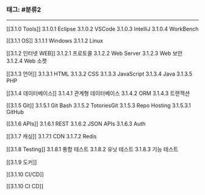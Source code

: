 ### 태그: #분류2
---

[[3.1.0 Tools]]
	3.1.0.1 Eclipse
	3.1.0.2 VSCode
	3.1.0.3 IntelliJ
	3.1.0.4 WorkBench

[[3.1.1 OS]]
	3.1.1.1 Windows
	3.1.1.2 Linux

[[3.1.2 인터넷 WEB]]
	3.1.2.1 프로토콜
	3.1.2.2 Web Server
	3.1.2.3 Web 보안
	3.1.2.4 Web 소켓


[[3.1.3 언어]]
	3.1.3.1 HTML
	3.1.3.2 CSS
	3.1.3.3 JavaScript
	3.1.3.4 Java
	3.1.3.5 PHP


[[3.1.4  데이터베이스]]
	3.1.4.1 관계형 데이터베이스
	3.1.4.2 ORM
	3.1.4.3 트랜잭션

[[3.1.5 Git]]
	3.1.5.1 Git Bash
	3.1.5.2 TotoriesGit
	3.1.5.3 Repo Hosting
		3.1.5.3.1 GitHub

[[3.1.6 APIs]]
	3.1.6.1 REST
	3.1.6.2 JSON APIs
	3.1.6.3 Auth

[[3.1.7 캐싱]]
	3.1.7.1 CDN
	3.1.7.2 Redis

[[3.1.8 Testing]]
	3.1.8.1 통합 테스트
	3.1.8.2 유닛 테스트
	3.1.8.3 기능 테스트

[[3.1.9 도커]]

[[3.1.10 CI/CD]]

[[3.1.10 CI CD]]


